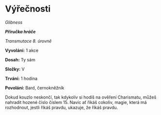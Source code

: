 # Výřečnosti

*Glibness*

***Příručka hráče***

*Transmutace 8. úrovně*

**Vyvolání:** 1 akce

**Dosah:** Ty sám

**Složky:** V

**Trvání:** 1 hodina

**Povolání:** Bard, černokněžník

Dokud kouzlo neskončí, tak kdykoliv si hodíš na ověření Charismatu, můžeš nahradit hozené číslo číslem 15. Navíc ať říkáš cokoliv, magie, která má rozhodnout, jestli říkáš pravdu, ukazuje, že říkáš pravdu.